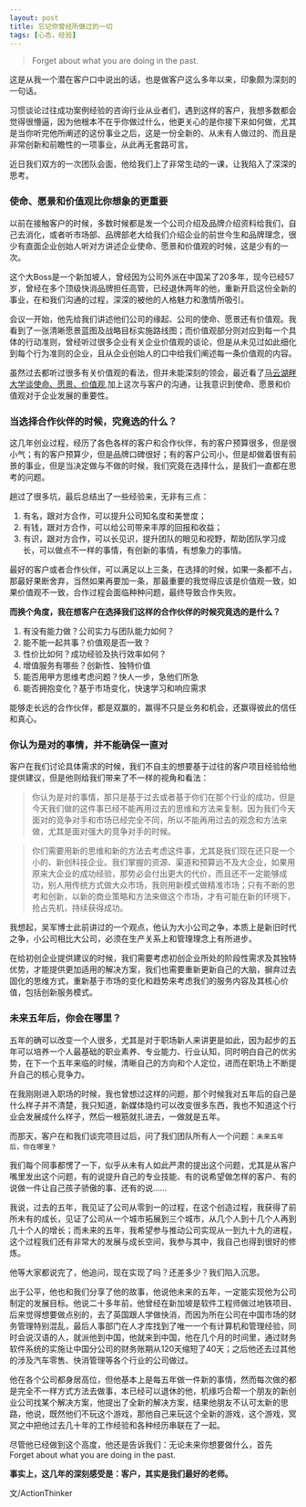 ```yaml
---
layout: post
title: 忘记你曾经所做过的一切
tags: [心态，经验]
---
```


> Forget about what you are doing in the past.

这是从我一个潜在客户口中说出的话，也是做客户这么多年以来，印象颇为深刻的一句话。

习惯谈论过往成功案例经验的咨询行业从业者们，遇到这样的客户，我想多数都会觉得很懵逼，因为他根本不在乎你做过什么，他更关心的是你接下来如何做，尤其是当你听完他所阐述的这份事业之后，这是一份全新的、从未有人做过的、而且是非常创新和前瞻性的一项事业，从此再无套路可言。

近日我们双方的一次团队会面，他给我们上了非常生动的一课，让我陷入了深深的思考。

### 使命、愿景和价值观比你想象的更重要 
以前在接触客户的时候，多数时候都是发一个公司介绍及品牌介绍资料给我们，自己去消化，或者听市场部、品牌部老大给我们介绍企业的前世今生和品牌理念，很少有直面企业创始人听对方讲述企业使命、愿景和价值观的时候，这是少有的一次。

这个大Boss是一个新加坡人，曾经因为公司外派在中国呆了20多年，现今已经57岁，曾经在多个顶级快消品牌担任高管，已经退休两年的他，重新开启这份全新的事业，在和我们沟通的过程，深深的被他的人格魅力和激情所吸引。

会议一开始，他先给我们讲述他们公司的缘起、公司的使命、愿景还有价值观。我看到了一张清晰愿景蓝图及战略目标实施路线图；而价值观部分则对应到每一个具体的行动准则，曾经听过很多企业有关企业价值观的谈论，但是从未见过如此细化到每个行为准则的企业，且从企业创始人的口中给我们阐述每一条价值观的内容。

虽然过去都听过很多有关价值观的看法，但并未能深刻的领会，最近看了[马云湖畔大学谈使命、愿景、价值观](http://v.qq.com/x/page/b03438b830w.html),加上这次与客户的沟通，让我意识到使命、愿景和价值观对于企业发展的重要性。

### 当选择合作伙伴的时候，究竟选的什么？
这几年创业过程，经历了各色各样的客户和合作伙伴，有的客户预算很多，但是很小气；有的客户预算少，但是品牌口碑很好；有的客户公司小，但是却做着很有前景的事业，但是当决定做与不做的时候，我们究竟在选择什么，是我们一直都在思考的问题。

趟过了很多坑，最后总结出了一些经验来，无非有三点：

1. 有名，跟对方合作，可以提升公司知名度和美誉度；
2. 有钱，跟对方合作，可以给公司带来丰厚的回报和收益；
3. 有识，跟对方合作，可以长见识，提升团队的眼见和视野，帮助团队学习成长，可以做点不一样的事情，有创新的事情，有想象力的事情。

最好的客户或者合作伙伴，可以满足以上三条，在选择的时候，如果一条都不占，那最好果断舍弃，当然如果再要加一条，那最重要的我觉得应该是价值观一致，如果价值观不一致，合作过程会面临种种问题，最终导致合作失败。

**而换个角度，我在想客户在选择我们这样的合作伙伴的时候究竟选的是什么？**

1. 有没有能力做？公司实力与团队能力如何？
2. 能不能一起共事？价值观是否一致？
3. 性价比如何？成功经验及执行效率如何？
4. 增值服务有哪些？创新性、独特价值
5. 能否用甲方思维考虑问题？快人一步，急他们所急
6. 能否拥抱变化？基于市场变化，快速学习和响应需求

能够走长远的合作伙伴，都是双赢的，赢得不只是业务和机会，还赢得彼此的信任和真心。


### 你认为是对的事情，并不能确保一直对

客户在我们讨论具体需求的时候，我们不自主的想要基于过往的客户项目经验给他提供建议，但是他则给我们带来了不一样的视角和看法：

> 你认为是对的事情，那只是基于过去或者基于你们在那个行业的成功，但是今天我们做的这件事已经不能再用过去的思维和方法来复制，因为我们今天面对的竞争对手和市场已经完全不同，所以不能再用过去的观念和方法来做，尤其是面对强大的竞争对手的时候。

>你们需要用新的思维和新的方法去考虑这件事，尤其是我们现在还只是一个小的、新创科技企业。我们掌握的资源、渠道和预算远不及大企业，如果用原来大企业的成功经验，那势必会付出更大的代价，而且还不一定能够成功，别人用传统方式做大众市场，我则用新模式做精准市场；只有不断的思考和创新，以新的商业策略和方法来做这个市场，才有可能在新的环境下，抢占先机，持续获得成功。

我想起，吴军博士此前讲过的一个观点，他认为大小公司之争，本质上是新旧时代之争，小公司相比大公司，必须在生产关系上和管理理念上有所进步。

在给初创企业提供建议的时候，我们需要考虑初创企业所处的阶段性需求及其独特优势，才能提供更加适用的解决方案，我们也需要重新更新自己的大脑，摒弃过去固化的思维方式，重新基于市场的变化和趋势来考虑我们的服务内容及其核心价值，包括创新服务模式。


### 未来五年后，你会在哪里？

五年的确可以改变一个人很多，尤其是对于职场新人来讲更是如此，因为起步的五年可以培养一个人最基础的职业素养、专业能力、行业认知，同时明白自己的优劣势，在下一个五年来临的时候，清晰自己的方向和个人定位，进而在职场上不断提升自己的核心竞争力。

在我刚刚进入职场的时候，我也曾想过这样的问题，那个时候我对五年后的自己是什么样子并不清楚，我只知道，新媒体隐约可以改变很多东西，我也不知道这个行业会发展成什么样子，然后一根筋就扎进去，一做就是五年。

而那天，客户在和我们谈完项目过后，问了我们团队所有人一个问题：`未来五年后，你在哪里？`

我们每个同事都愣了一下，似乎从未有人如此严肃的提出这个问题，尤其是从客户嘴里发出这个问题，有的说提升自己的专业技能、有的说希望做怎样的客户、有的说做一件让自己孩子骄傲的事、还有的说......

我说，过去的五年，我见证了公司从零到一的过程，在这个创造过程，我获得了前所未有的成长，见证了公司从一个城市拓展到三个城市，从几个人到十几个人再到几十个人的增长；而未来的五年，我希望参与推动公司实现从一到九十九的进程，这个过程我们还有非常大的发展与成长空间，我参与其中，我自己也得到很好的修炼。

他等大家都说完了，他追问，现在实现了吗？还差多少？我们陷入沉思。

出于公平，他也和我们分享了他的故事，他说他未来的五年，一定能实现他为公司制定的发展目标。他说二十多年前，他曾经在新加坡是软件工程师做过地铁项目、后来觉得想要做点别的，去了英国跟人学做快消，而因为所在公司在中国市场的财务管理特别混乱，最后人事部门在人才库找到了唯一一个有计算机和管理经验，同时会说汉语的人，就派他到中国，他就来到中国，他在几个月的时间里，通过财务软件系统的实施让中国分公司的财务账期从120天缩短了40天；之后他还去过其他的涉及汽车零售、快消管理等各个行业的公司做过。

他在各个公司都身居高位，但他基本上是每五年做一件新的事情，然而每次做的都是完全不一样方式方法去做事，本已经可以退休的他，机缘巧合帮一个朋友的新创业公司找某个解决方案，他提出了全新的解决方案，结果他朋友不认可太新的思路，他说，既然他们不玩这个游戏，那他自己来玩这个全新的游戏，这个游戏，冥冥之中把他过去几十年的工作经验和各种经历串联在了一起。

尽管他已经做到这个高度，他还是告诉我们：无论未来你想要做什么，首先Forget about what you are doing in the past.

**事实上，这几年的深刻感受是：客户，其实是我们最好的老师。**


文/ActionThinker 



